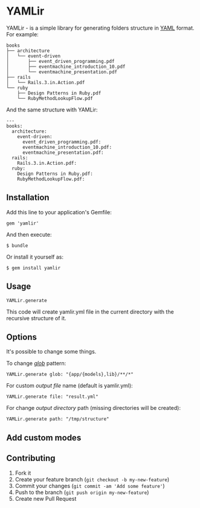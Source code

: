 # YAMLir

YAMLir - is a simple library for generating folders structure in [YAML](http://www.yaml.org/) format. For example:

    books
    ├── architecture
    │   └── event-driven
    │       ├── event_driven_programming.pdf
    │       ├── eventmachine_introduction_10.pdf
    │       └── eventmachine_presentation.pdf
    ├── rails
    │   └── Rails.3.in.Action.pdf
    └── ruby
        ├── Design Patterns in Ruby.pdf
        └── RubyMethodLookupFlow.pdf

And the same structure with YAMLir:

    ---
    books:
      architecture:
        event-driven:
          event_driven_programming.pdf: 
          eventmachine_introduction_10.pdf: 
          eventmachine_presentation.pdf: 
      rails:
        Rails.3.in.Action.pdf: 
      ruby:
        Design Patterns in Ruby.pdf: 
        RubyMethodLookupFlow.pdf: 

## Installation

Add this line to your application's Gemfile:

    gem 'yamlir'

And then execute:

    $ bundle

Or install it yourself as:

    $ gem install yamlir

## Usage

    YAMLir.generate

This code will create yamlir.yml file in the current directory with the recursive structure of it.

## Options

It's possible to change some things.

To change *<a href="http://en.wikipedia.org/wiki/Glob_(programming)">glob</a>* pattern:

    YAMLir.generate glob: "{app/{models},lib}/**/*"

For custom *output file* name (default is yamlir.yml):

    YAMLir.generate file: "result.yml"

For change *output directory* path (missing directories will be created):

    YAMLir.generate path: "/tmp/structure"

## Add custom modes

## Contributing

1. Fork it
2. Create your feature branch (`git checkout -b my-new-feature`)
3. Commit your changes (`git commit -am 'Add some feature'`)
4. Push to the branch (`git push origin my-new-feature`)
5. Create new Pull Request
